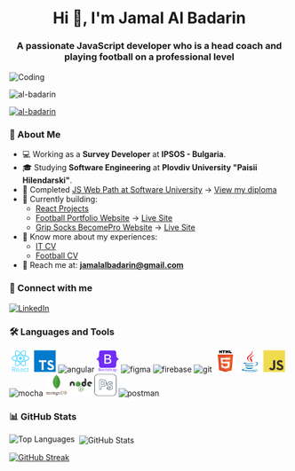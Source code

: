 <!-- README.md for GitHub Profile: Jamal Al Badarin -->

<!-- Header Section -->
<h1 align="center">Hi 👋, I'm Jamal Al Badarin</h1>
<h3 align="center">A passionate JavaScript developer who is a head coach and playing football on a professional level</h3>
<img align="center" alt="Coding" width="400" src="https://i.pinimg.com/originals/81/17/8b/81178b47a8598f0c81c4799f2cdd4057.gif">

<!-- Profile Views Counter -->
<p align="left">
  <img src="https://komarev.com/ghpvc/?username=al-badarin&label=Profile%20views&color=0e75b6&style=flat" alt="al-badarin" />
</p>

<!-- GitHub Profile Trophy -->
<p align="left">
  <a href="https://github.com/ryo-ma/github-profile-trophy">
    <img src="https://github-profile-trophy.vercel.app/?username=al-badarin" alt="al-badarin" />
  </a>
</p>

<!-- About Me Section -->
### 📄 About Me

- 💻 Working as a **Survey Developer** at **IPSOS - Bulgaria**.
- 🎓 Studying **Software Engineering** at **Plovdiv University "Paisii Hilendarski"**.
- 📜 Completed [JS Web Path at Software University](https://softuni.bg/) → [View my diploma](https://softuni.bg/certificates/details/225839/5ab33139)
- 🚀 Currently building:
  - [React Projects](https://github.com/al-badarin/UDEMY-React-Course-2025)
  - [Football Portfolio Website](https://github.com/al-badarin/Football-Website-Portfolio) → [Live Site](https://al-badarin-football.netlify.app/)
  - [Grip Socks BecomePro Website](https://github.com/al-badarin/Grip-Socks-BecomePro-Website) → [Live Site](https://grip-socks-becomepro.web.app/)
- 📄 Know more about my experiences:
  - [IT CV](https://drive.google.com/file/d/1srvL7TQPP6P-a4bY4OTfNaV4k1uOmQcL/view?usp=drive_link)
  - [Football CV](https://drive.google.com/file/d/18Czlxp2lBeWjYQXFtzd19ctr27qDZ3dP/view?usp=drive_link)
- 📢 Reach me at: **jamalalbadarin@gmail.com**

<!-- Social Links Section -->
### 🤝 Connect with me
<p align="left">
  <a href="https://www.linkedin.com/in/jamal-al-badarin/" target="blank">
    <img align="center" src="https://raw.githubusercontent.com/rahuldkjain/github-profile-readme-generator/master/src/images/icons/Social/linked-in-alt.svg" alt="LinkedIn" height="30" width="40" />
  </a>
  <!-- Uncomment to add more social links
  <a href="https://www.facebook.com/jamal.al.badarin" target="blank">
    <img align="center" src="https://raw.githubusercontent.com/rahuldkjain/github-profile-readme-generator/master/src/images/icons/Social/facebook.svg" alt="Facebook" height="30" width="40" />
  </a>
  <a href="https://instagram.com/al.badarin22" target="blank">
    <img align="center" src="https://raw.githubusercontent.com/rahuldkjain/github-profile-readme-generator/master/src/images/icons/Social/instagram.svg" alt="Instagram" height="30" width="40" />
  </a>
  <a href="https://www.youtube.com/@al.badarin22" target="blank">
    <img align="center" src="https://raw.githubusercontent.com/rahuldkjain/github-profile-readme-generator/master/src/images/icons/Social/youtube.svg" alt="YouTube" height="30" width="40" />
  </a>
  -->
</p>

<!-- Tools & Technologies Section -->
### 🛠️ Languages and Tools
<p align="left">
  <img src="https://raw.githubusercontent.com/devicons/devicon/master/icons/react/react-original-wordmark.svg" alt="react" width="40" height="40"/>
  <img src="https://raw.githubusercontent.com/devicons/devicon/master/icons/typescript/typescript-original.svg" alt="typescript" width="40" height="40"/>
  <img src="https://angular.io/assets/images/logos/angular/angular.svg" alt="angular" width="40" height="40"/>
  <img src="https://raw.githubusercontent.com/devicons/devicon/master/icons/bootstrap/bootstrap-plain-wordmark.svg" alt="bootstrap" width="40" height="40"/>
  <img src="https://www.vectorlogo.zone/logos/figma/figma-icon.svg" alt="figma" width="40" height="40"/>
  <img src="https://www.vectorlogo.zone/logos/firebase/firebase-icon.svg" alt="firebase" width="40" height="40"/>
  <img src="https://www.vectorlogo.zone/logos/git-scm/git-scm-icon.svg" alt="git" width="40" height="40"/>
  <img src="https://raw.githubusercontent.com/devicons/devicon/master/icons/html5/html5-original-wordmark.svg" alt="html5" width="40" height="40"/>
  <img src="https://raw.githubusercontent.com/devicons/devicon/master/icons/java/java-original.svg" alt="java" width="40" height="40"/>
  <img src="https://raw.githubusercontent.com/devicons/devicon/master/icons/javascript/javascript-original.svg" alt="javascript" width="40" height="40"/>
  <img src="https://www.vectorlogo.zone/logos/mochajs/mochajs-icon.svg" alt="mocha" width="40" height="40"/>
  <img src="https://raw.githubusercontent.com/devicons/devicon/master/icons/mongodb/mongodb-original-wordmark.svg" alt="mongodb" width="40" height="40"/>
  <img src="https://raw.githubusercontent.com/devicons/devicon/master/icons/nodejs/nodejs-original-wordmark.svg" alt="nodejs" width="40" height="40"/>
  <img src="https://raw.githubusercontent.com/devicons/devicon/master/icons/photoshop/photoshop-line.svg" alt="photoshop" width="40" height="40"/>
  <img src="https://www.vectorlogo.zone/logos/getpostman/getpostman-icon.svg" alt="postman" width="40" height="40"/>
</p>

<!-- GitHub Stats Section -->
### 📊 GitHub Stats
<p>
  <img align="left" src="https://github-readme-stats.vercel.app/api/top-langs?username=al-badarin&show_icons=true&locale=en&layout=compact" alt="Top Languages" />
</p>

<p>&nbsp;
  <img align="center" src="https://github-readme-stats.vercel.app/api?username=al-badarin&show_icons=true&locale=en" alt="GitHub Stats" />
</p>

<!-- GitHub Streak Section -->
<p align="left">
  <a href="https://git.io/streak-stats">
    <img src="https://streak-stats.demolab.com/?user=al-badarin" alt="GitHub Streak" />
  </a>
</p>
